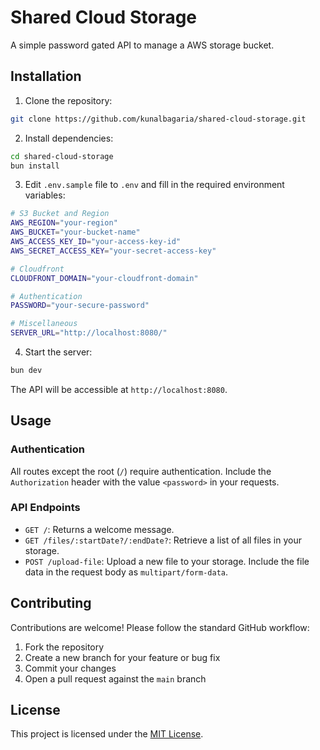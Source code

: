 # Shared Cloud Storage

A simple password gated API to manage a AWS storage bucket.

## Installation

1. Clone the repository:

```bash
git clone https://github.com/kunalbagaria/shared-cloud-storage.git
```

2. Install dependencies:

```bash
cd shared-cloud-storage
bun install
```

3. Edit `.env.sample` file to `.env` and fill in the required environment variables:

```bash
# S3 Bucket and Region
AWS_REGION="your-region"
AWS_BUCKET="your-bucket-name"
AWS_ACCESS_KEY_ID="your-access-key-id"
AWS_SECRET_ACCESS_KEY="your-secret-access-key"

# Cloudfront
CLOUDFRONT_DOMAIN="your-cloudfront-domain"

# Authentication
PASSWORD="your-secure-password"

# Miscellaneous
SERVER_URL="http://localhost:8080/"
```

4. Start the server:

```bash
bun dev
```

The API will be accessible at `http://localhost:8080`.

## Usage

### Authentication

All routes except the root (`/`) require authentication. Include the `Authorization` header with the value `<password>` in your requests.

### API Endpoints

- `GET /`: Returns a welcome message.
- `GET /files/:startDate?/:endDate?`: Retrieve a list of all files in your storage.
- `POST /upload-file`: Upload a new file to your storage. Include the file data in the request body as `multipart/form-data`.

## Contributing

Contributions are welcome! Please follow the standard GitHub workflow:

1. Fork the repository
2. Create a new branch for your feature or bug fix
3. Commit your changes
4. Open a pull request against the `main` branch

## License

This project is licensed under the [MIT License](LICENSE).